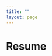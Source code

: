 ```yaml
---
title: ""
layout: page
---
```


# Resume

<object data="/images/resume_DelGiudiceDario_aug2018.pdf" type="application/pdf" width="100%">
</object>
